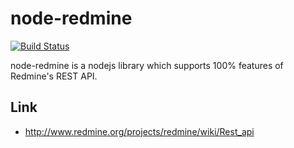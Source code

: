 node-redmine
===============
[![Build Status](https://travis-ci.org/zanran/node-redmine.svg?branch=master)](https://travis-ci.org/zanran/node-redmine)

node-redmine is a nodejs library which supports 100% features of Redmine's REST API.



Link
------

* http://www.redmine.org/projects/redmine/wiki/Rest_api
